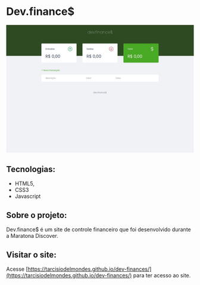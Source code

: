 # Dev.finance$

![Imagem do site Dev.finance](https://raw.githubusercontent.com/tarcisiodelmondes/dev-finances/master/screenshots/main.jpg)

## Tecnologias:

- HTML5,
- CSS3
- Javascript

## Sobre o projeto:

Dev.finance$ é um site de controle financeiro que foi desenvolvido durante a Maratona Discover.

## Visitar o site:

Acesse [https://tarcisiodelmondes.github.io/dev-finances/](https://tarcisiodelmondes.github.io/dev-finances/) para ter acesso ao site.
